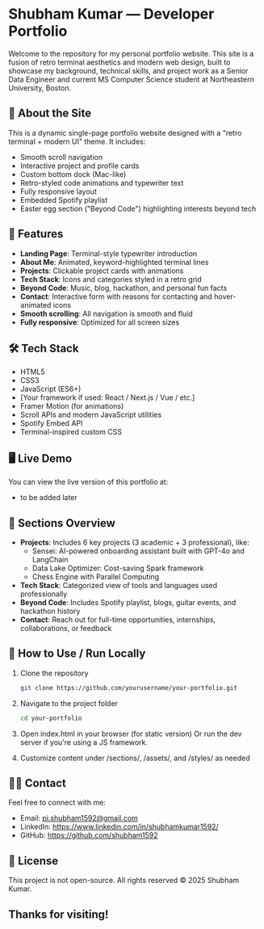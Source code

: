 # Shubham Kumar — Developer Portfolio

Welcome to the repository for my personal portfolio website. This site is a fusion of retro terminal aesthetics and modern web design, built to showcase my background, technical skills, and project work as a Senior Data Engineer and current MS Computer Science student at Northeastern University, Boston.

## 🧠 About the Site

This is a dynamic single-page portfolio website designed with a "retro terminal + modern UI" theme. It includes:

- Smooth scroll navigation
- Interactive project and profile cards
- Custom bottom dock (Mac-like)
- Retro-styled code animations and typewriter text
- Fully responsive layout
- Embedded Spotify playlist
- Easter egg section ("Beyond Code") highlighting interests beyond tech

## 🚀 Features

- **Landing Page**: Terminal-style typewriter introduction
- **About Me**: Animated, keyword-highlighted terminal lines
- **Projects**: Clickable project cards with animations
- **Tech Stack**: Icons and categories styled in a retro grid
- **Beyond Code**: Music, blog, hackathon, and personal fun facts
- **Contact**: Interactive form with reasons for contacting and hover-animated icons
- **Smooth scrolling**: All navigation is smooth and fluid
- **Fully responsive**: Optimized for all screen sizes

## 🛠️ Tech Stack

- HTML5
- CSS3
- JavaScript (ES6+)
- [Your framework if used: React / Next.js / Vue / etc.]
- Framer Motion (for animations)
- Scroll APIs and modern JavaScript utilities
- Spotify Embed API
- Terminal-inspired custom CSS

## 🖥️ Live Demo

You can view the live version of this portfolio at:  
- to be added later

## 🧩 Sections Overview

- **Projects**: Includes 6 key projects (3 academic + 3 professional), like:
  - Sensei: AI-powered onboarding assistant built with GPT-4o and LangChain
  - Data Lake Optimizer: Cost-saving Spark framework
  - Chess Engine with Parallel Computing
- **Tech Stack**: Categorized view of tools and languages used professionally
- **Beyond Code**: Includes Spotify playlist, blogs, guitar events, and hackathon history
- **Contact**: Reach out for full-time opportunities, internships, collaborations, or feedback

## 📝 How to Use / Run Locally

1. Clone the repository  
   ```bash
   git clone https://github.com/yourusername/your-portfolio.git
   
2. Navigate to the project folder
    ```bash
    cd your-portfolio
3. Open index.html in your browser (for static version)
   Or run the dev server if you're using a JS framework.

4. Customize content under /sections/, /assets/, and /styles/ as needed

## 🙋‍♂️ Contact
Feel free to connect with me:

- Email: pi.shubham1592@gmail.com
- LinkedIn: https://www.linkedin.com/in/shubhamkumar1592/
- GitHub: https://github.com/shubham1592

## 📄 License

This project is not open-source. All rights reserved © 2025 Shubham Kumar.

## Thanks for visiting!
